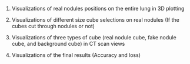 1. Visualizations of real nodules positions on the entire lung in 3D plotting

2. Visualizations of different size cube selections on real nodules (If the cubes cut through nodules or not)

3. Visualizations of three types of cube (real nodule cube, fake nodule cube, and background cube) in CT scan views

4. Visualizations of the final results (Accuracy and loss)
